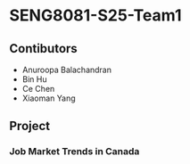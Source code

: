 # SENG8081-S25-Team1
## Contibutors
* Anuroopa Balachandran
* Bin Hu
* Ce Chen
* Xiaoman Yang

## Project
### Job Market Trends in Canada

